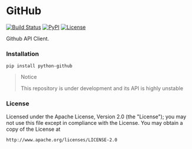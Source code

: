 # GitHub

[![Build Status](https://travis-ci.org/biwin/github.svg?branch=develop)](https://travis-ci.org/biwin/github)
[![PyPI](https://img.shields.io/pypi/v/python-github.svg)](https://pypi.python.org/pypi/python-github)
[![License](https://img.shields.io/hexpm/l/plug.svg)](https://github.com/biwin/github/blob/develop/LICENSE)

Github API Client.

### Installation
    pip install python-github

> Notice 
>
> This repository is under development and its API is highly unstable

### License

Licensed under the Apache License, Version 2.0 (the "License");
you may not use this file except in compliance with the License.
You may obtain a copy of the License at

    http://www.apache.org/licenses/LICENSE-2.0